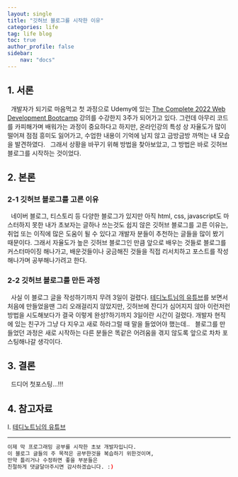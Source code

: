 ```yaml
---
layout: single
title: "깃허브 블로그를 시작한 이유"
categories: life
tag: life blog
toc: true
author_profile: false
sidebar: 
    nav: "docs"
---
```


## 1. 서론

&nbsp;&nbsp;개발자가 되기로 마음먹고 첫 과정으로 Udemy에 있는 [The Complete 2022 Web Development Bootcamp](https://www.udemy.com/course/the-complete-web-development-bootcamp/) 강의를 수강한지 3주가 되어가고 있다. 그런데 아무리 코드를 카피해가며 배워가는 과정이 중요하다고 하지만, 온라인강의 특성 상 자율도가 많이 떨어져 점점 흥미도 잃어가고, 수업한 내용이 기억에 남지 않고 금방금방 까먹는 내 모습을 발견하였다.
&nbsp;&nbsp;그래서 상황을 바꾸기 위해 방법을 찾아보았고, 그 방법은 바로 깃허브 블로그를 시작하는 것이었다. 

## 2. 본론

### 2-1 깃허브 블로그를 고른 이유

&nbsp;&nbsp;네이버 블로그, 티스토리 등 다양한 블로그가 있지만 아직 html, css, javascript도 마스터하지 못한 내가 초보자는 글하나 쓰는것도 쉽지 않은 깃허브 블로그를 고른 이유는, 취업 또는 이직에 많은 도움이 될 수 있다고 개발자 분들이 추천하는 글들을 많이 봤기 때문이다. 그래서 자율도가 높은 깃허브 블로그인 만큼 앞으로 배우는 것들로 블로그를 커스터마이징 해나가고, 배운것들이나 궁금해진 것들을 직접 리서치하고 포스트를 작성해나가며 공부해나가려고 한다.

### 2-2 깃허브 블로그를 만든 과정

&nbsp;&nbsp;사실 이 블로그 글을 작성하기까지 무려 3일이 걸렸다. [테디노트님의 유튜브](https://www.youtube.com/watch?v=ACzFIAOsfpM)를 보면서 처음에 만들었을땐 그리 오래걸리지 않았지만, 깃허브에 잔디가 심어지지 않아 이런저런 방법을 시도해보다가 결국 이렇게 완성?하기까지 3일이란 시간이 걸렸다. 개발자 현직에 있는 친구가 그냥 다 지우고 새로 하라그럴 때 말을 들었어야 했는데..
&nbsp;&nbsp;블로그를 만들었던 과정은 새로 시작하는 다른 분들은 똑같은 어려움을 겪지 않도록 앞으로 차차 포스팅해나갈 생각이다.

## 3. 결론

&nbsp;&nbsp;드디어 첫포스팅...!!!

## 4. 참고자료


Ⅰ. [테디노트님의 유튜브](https://www.youtube.com/watch?v=ACzFIAOsfpM)

---

```bash
이제 막 프로그래밍 공부를 시작한 초보 개발자입니다.
이 블로그 글들의 주 목적은 공부한것을 복습하기 위한것이며, 
만약 틀리거나 수정하면 좋을 부분들은
친절하게 댓글달아주시면 감사하겠습니다. :)
```
